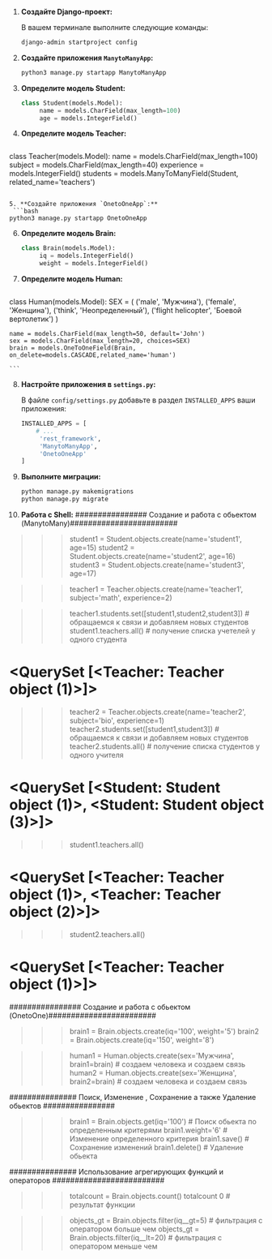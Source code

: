 
1. **Создайте Django-проект:**
   
   В вашем терминале выполните следующие команды:

   ```bash
   django-admin startproject config
   ```

2. **Создайте приложения `ManytoManyApp`:**
   
   ```bash
   python3 manage.py startapp ManytoManyApp
   ```

3. **Определите модель Student:**

   ```python
   class Student(models.Model):
        name = models.CharField(max_length=100)
        age = models.IntegerField()

   ```

4. **Определите модель Teacher:**

   ```python
  class Teacher(models.Model):
        name = models.CharField(max_length=100)
        subject = models.CharField(max_length=40)
        experience = models.IntegerField()
        students = models.ManyToManyField(Student, related_name='teachers')

   ```

5. **Создайте приложения `OnetoOneApp`:**
    ```bash
   python3 manage.py startapp OnetoOneApp
   ```

6. **Определите модель Brain:**

   ```python
   class Brain(models.Model):
        iq = models.IntegerField()
        weight = models.IntegerField()

   ```

7. **Определите модель Human:**

   ```python
  class Human(models.Model):
    SEX = (
        ('male', 'Мужчина'),
        ('female', 'Женщина'),
        ('think', 'Неопределенный'),
        ('flight helicopter', 'Боевой вертолетик')
    )

    name = models.CharField(max_length=50, default='John')
    sex = models.CharField(max_length=20, choices=SEX)
    brain = models.OneToOneField(Brain, on_delete=models.CASCADE,related_name='human')

    ```

8. **Настройте приложения в `settings.py`:**

   В файле `config/settings.py` добавьте в раздел `INSTALLED_APPS` ваши приложения:

   ```python
   INSTALLED_APPS = [
       # ...
        'rest_framework',
        'ManytoManyApp',
        'OnetoOneApp'
   ]
   ```

9. **Выполните миграции:**

   ```bash
   python manage.py makemigrations
   python manage.py migrate
   ```

10. **Работа с Shell:**
################ Создание и работа с обьектом (ManytoMany)########################

>>>  student1 = Student.objects.create(name='student1', age=15)
>>>  student2 = Student.objects.create(name='student2', age=16)
>>>  student3 = Student.objects.create(name='student3', age=17)

>>>  teacher1 = Teacher.objects.create(name='teacher1', subject='math', experience=2)

>>>  teacher1.students.set([student1,student2,student3]) # обращаемся к связи и добавляем новых студентов
>>>  student1.teachers.all() # получение списка учетелей у одного студента
# <QuerySet [<Teacher: Teacher object (1)>]>

>>>  teacher2 = Teacher.objects.create(name='teacher2', subject='bio', experience=1)
>>>  teacher2.students.set([student1,student3]) # обращаемся к связи и добавляем новых студентов
>>>  teacher2.students.all() # получение списка студентов у одного учителя
# <QuerySet [<Student: Student object (1)>, <Student: Student object (3)>]>

>>>  student1.teachers.all()
# <QuerySet [<Teacher: Teacher object (1)>, <Teacher: Teacher object (2)>]>

>>>  student2.teachers.all()
# <QuerySet [<Teacher: Teacher object (1)>]>


################ Создание и работа с обьектом (OnetoOne)########################

>>>  brain1 = Brain.objects.create(iq='100', weight='5')
>>>  brain2 = Brain.objects.create(iq='150', weight='8')


>>>  human1 = Human.objects.create(sex='Мужчина', brain1=brain) # создаем человека и создаем связь
>>>  human2 = Human.objects.create(sex='Женщина', brain2=brain) # создаем человека и создаем связь

############### Поиск, Изменение , Сохранение а также Удаление обьектов ################

>>>  brain1 = Brain.objects.get(iq='100') # Поиск обьекта по определенным критерями
>>>  brain1.weight='6' # Изменение определенного критерия 
>>>  brain1.save() # Сохранение изменений
>>>  brain1.delete() # Удаление обьекта

############### Использование агрегирующих функций и операторов #########################

>>> totalcount = Brain.objects.count()
>>> totalcount
0 # результат функции

>>> objects_gt = Brain.objects.filter(iq__gt=5) # фильтрация с оператором больше чем
>>> objects_gt = Brain.objects.filter(iq__lt=20) # фильтрация с оператором меньше чем

